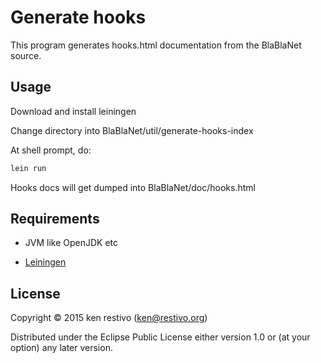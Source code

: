 # Generate hooks

This program generates hooks.html documentation from the BlaBlaNet source.

## Usage

Download and install leiningen

Change directory into  BlaBlaNet/util/generate-hooks-index

At shell prompt, do:

```sh
lein run
```

Hooks docs will get dumped into BlaBlaNet/doc/hooks.html

## Requirements

* JVM like OpenJDK etc

* [Leiningen](http://leiningen.org/)

## License

Copyright © 2015 ken restivo (ken@restivo.org)

Distributed under the Eclipse Public License either version 1.0 or (at
your option) any later version.
